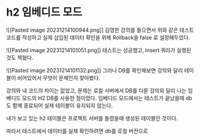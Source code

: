 # h2 임베디드 모드 

![[Pasted image 20231214100944.png]]
김영한 강의를 들으면서 위와 같은 테스트 코드를 작성하고 실제 삽입된 데이터 확인을 위해 Rollback을 false 로 설정해두었다. 

![[Pasted image 20231214101051.png]]
테스트는 성공했고, Insert 쿼리가 실행된 것도 찍혔다. 

![[Pasted image 20231214101132.png]]
그러나 DB를 확인해보면 강의와 달리 테이블이 비어있어서 무엇이 문제인지 찾아봤다. 

강의와 내 코드의 차이는 없었고, 문제는 로컬 서버에서 DB를 다룬 강의와 달리 나는 임베디드 모드의 H2 DB를 사용한 점이었다. 임베디드 모드에서는 테스트가 끝났을때 db 도 함께 종료되어 실제 테이블이 유지되지 않는다. 

내가 보고 있는 h2 테이블은 프로젝트 서버를 돌렸을때 생성된 테이블인 것이다. 

따라서 테스트에서 데이터를 실제 확인하려면 db를 로컬 버전으로 